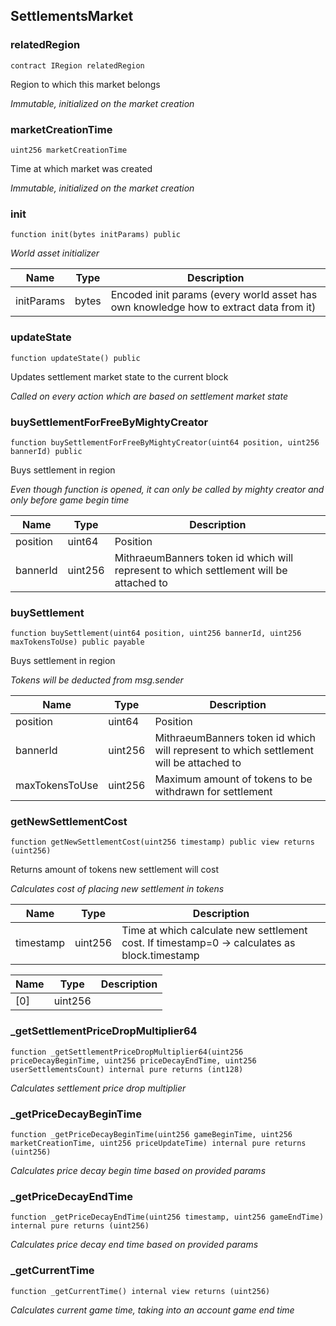 ## SettlementsMarket








### relatedRegion

```solidity
contract IRegion relatedRegion
```

Region to which this market belongs

_Immutable, initialized on the market creation_




### marketCreationTime

```solidity
uint256 marketCreationTime
```

Time at which market was created

_Immutable, initialized on the market creation_




### init

```solidity
function init(bytes initParams) public
```



_World asset initializer_

| Name | Type | Description |
| ---- | ---- | ----------- |
| initParams | bytes | Encoded init params (every world asset has own knowledge how to extract data from it) |



### updateState

```solidity
function updateState() public
```

Updates settlement market state to the current block

_Called on every action which are based on settlement market state_




### buySettlementForFreeByMightyCreator

```solidity
function buySettlementForFreeByMightyCreator(uint64 position, uint256 bannerId) public
```

Buys settlement in region

_Even though function is opened, it can only be called by mighty creator and only before game begin time_

| Name | Type | Description |
| ---- | ---- | ----------- |
| position | uint64 | Position |
| bannerId | uint256 | MithraeumBanners token id which will represent to which settlement will be attached to |



### buySettlement

```solidity
function buySettlement(uint64 position, uint256 bannerId, uint256 maxTokensToUse) public payable
```

Buys settlement in region

_Tokens will be deducted from msg.sender_

| Name | Type | Description |
| ---- | ---- | ----------- |
| position | uint64 | Position |
| bannerId | uint256 | MithraeumBanners token id which will represent to which settlement will be attached to |
| maxTokensToUse | uint256 | Maximum amount of tokens to be withdrawn for settlement |



### getNewSettlementCost

```solidity
function getNewSettlementCost(uint256 timestamp) public view returns (uint256)
```

Returns amount of tokens new settlement will cost

_Calculates cost of placing new settlement in tokens_

| Name | Type | Description |
| ---- | ---- | ----------- |
| timestamp | uint256 | Time at which calculate new settlement cost. If timestamp=0 -> calculates as block.timestamp |

| Name | Type | Description |
| ---- | ---- | ----------- |
| [0] | uint256 |  |


### _getSettlementPriceDropMultiplier64

```solidity
function _getSettlementPriceDropMultiplier64(uint256 priceDecayBeginTime, uint256 priceDecayEndTime, uint256 userSettlementsCount) internal pure returns (int128)
```



_Calculates settlement price drop multiplier_




### _getPriceDecayBeginTime

```solidity
function _getPriceDecayBeginTime(uint256 gameBeginTime, uint256 marketCreationTime, uint256 priceUpdateTime) internal pure returns (uint256)
```



_Calculates price decay begin time based on provided params_




### _getPriceDecayEndTime

```solidity
function _getPriceDecayEndTime(uint256 timestamp, uint256 gameEndTime) internal pure returns (uint256)
```



_Calculates price decay end time based on provided params_




### _getCurrentTime

```solidity
function _getCurrentTime() internal view returns (uint256)
```



_Calculates current game time, taking into an account game end time_




